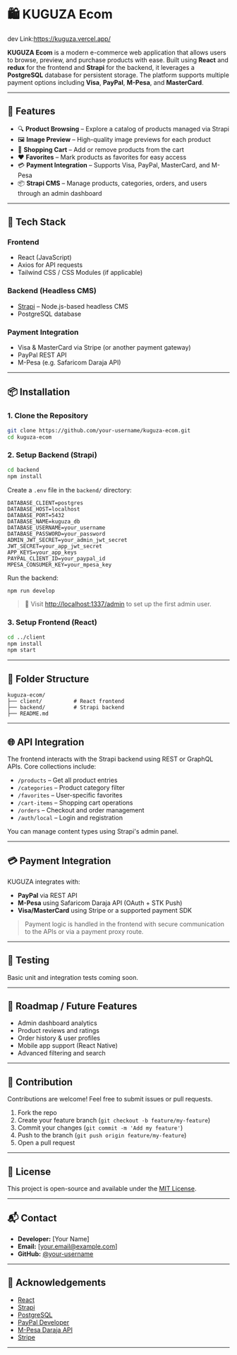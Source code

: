 # 🛍️ KUGUZA Ecom 
dev Link:https://kuguza.vercel.app/

**KUGUZA Ecom** is a modern e-commerce web application that allows users to browse, preview, and purchase products with ease. Built using **React** and **redux** for the frontend and **Strapi** for the backend, it leverages a **PostgreSQL** database for persistent storage. The platform supports multiple payment options including **Visa**, **PayPal**, **M-Pesa**, and **MasterCard**.

---

## 🚀 Features

- 🔍 **Product Browsing** – Explore a catalog of products managed via Strapi
- 🖼️ **Image Preview** – High-quality image previews for each product
- 🛒 **Shopping Cart** – Add or remove products from the cart
- ❤️ **Favorites** – Mark products as favorites for easy access
- 💳 **Payment Integration** – Supports Visa, PayPal, MasterCard, and M-Pesa
- 📦 **Strapi CMS** – Manage products, categories, orders, and users through an admin dashboard

---

## 🧱 Tech Stack

### Frontend
- React (JavaScript)
- Axios for API requests
- Tailwind CSS / CSS Modules (if applicable)

### Backend (Headless CMS)
- [Strapi](https://strapi.io/) – Node.js-based headless CMS
- PostgreSQL database

### Payment Integration
- Visa & MasterCard via Stripe (or another payment gateway)
- PayPal REST API
- M-Pesa (e.g. Safaricom Daraja API)

---

## 📦 Installation

### 1. Clone the Repository

```bash
git clone https://github.com/your-username/kuguza-ecom.git
cd kuguza-ecom
```

### 2. Setup Backend (Strapi)

```bash
cd backend
npm install
```

Create a `.env` file in the `backend/` directory:

```env
DATABASE_CLIENT=postgres
DATABASE_HOST=localhost
DATABASE_PORT=5432
DATABASE_NAME=kuguza_db
DATABASE_USERNAME=your_username
DATABASE_PASSWORD=your_password
ADMIN_JWT_SECRET=your_admin_jwt_secret
JWT_SECRET=your_app_jwt_secret
APP_KEYS=your_app_keys
PAYPAL_CLIENT_ID=your_paypal_id
MPESA_CONSUMER_KEY=your_mpesa_key
```

Run the backend:

```bash
npm run develop
```

> 🔐 Visit [http://localhost:1337/admin](http://localhost:1337/admin) to set up the first admin user.

### 3. Setup Frontend (React)

```bash
cd ../client
npm install
npm start
```

---

## 📁 Folder Structure

```
kuguza-ecom/
├── client/          # React frontend
├── backend/         # Strapi backend
├── README.md
```

---

## 🌐 API Integration

The frontend interacts with the Strapi backend using REST or GraphQL APIs. Core collections include:

- `/products` – Get all product entries
- `/categories` – Product category filter
- `/favorites` – User-specific favorites
- `/cart-items` – Shopping cart operations
- `/orders` – Checkout and order management
- `/auth/local` – Login and registration

You can manage content types using Strapi's admin panel.

---

## 💳 Payment Integration

KUGUZA integrates with:

- **PayPal** via REST API
- **M-Pesa** using Safaricom Daraja API (OAuth + STK Push)
- **Visa/MasterCard** using Stripe or a supported payment SDK

> Payment logic is handled in the frontend with secure communication to the APIs or via a payment proxy route.

---

## 🧪 Testing

Basic unit and integration tests coming soon.

---

## 📌 Roadmap / Future Features

- Admin dashboard analytics
- Product reviews and ratings
- Order history & user profiles
- Mobile app support (React Native)
- Advanced filtering and search

---

## 🙌 Contribution

Contributions are welcome! Feel free to submit issues or pull requests.

1. Fork the repo
2. Create your feature branch (`git checkout -b feature/my-feature`)
3. Commit your changes (`git commit -m 'Add my feature'`)
4. Push to the branch (`git push origin feature/my-feature`)
5. Open a pull request

---

## 📝 License

This project is open-source and available under the [MIT License](LICENSE).

---

## 📬 Contact

- **Developer:** [Your Name]
- **Email:** [your.email@example.com]
- **GitHub:** [@your-username](https://github.com/your-username)

---

## 🌟 Acknowledgements

- [React](https://reactjs.org/)
- [Strapi](https://strapi.io/)
- [PostgreSQL](https://www.postgresql.org/)
- [PayPal Developer](https://developer.paypal.com/)
- [M-Pesa Daraja API](https://developer.safaricom.co.ke/)
- [Stripe](https://stripe.com/)

---